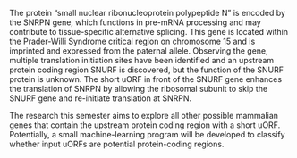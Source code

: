 The protein “small nuclear ribonucleoprotein polypeptide N” is encoded by the SNRPN gene, which functions in pre-mRNA processing and may contribute to tissue-specific alternative splicing. 
This gene is located within the Prader-Willi Syndrome critical region on chromosome 15 and is imprinted and expressed from the paternal allele. 
Observing the gene, multiple translation initiation sites have been identified and an upstream protein coding region SNURF is discovered, but the function of the SNURF protein is unknown. 
The short uORF in front of the SNURF gene enhances the translation of SNRPN by allowing the ribosomal subunit to skip the SNURF gene and re-initiate translation at SNRPN. 

The research this semester aims to explore all other possible mammalian genes that contain the upstream protein coding region with a short uORF. 
Potentially, a small machine-learning program will be developed to classify whether input uORFs are potential protein-coding regions.
